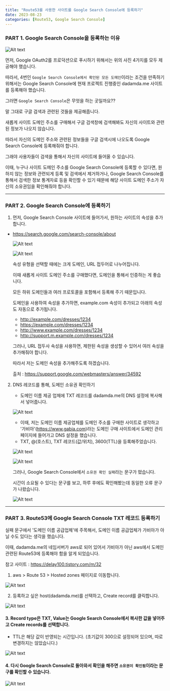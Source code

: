 ```yaml
---
title: "Route53를 사용한 사이트를 Google Search Console에 등록하기"
date: 2023-08-23
categories: [Route53, Google Search Console]
---
```


### PART 1. Google Search Console을 등록하는 이유
![Alt text](/assets/img/2023-08-23/image.png)

먼저, Google OAuth2를 프로덕션으로 푸시하기 위해서는 위의 사진 4가지를 모두 제공해야 했습니다.

따라서, 4번인 `Google Search Console에서 확인된 모든 도메인`이라는 조건을 만족하기 위해서는 Google Search Console에 현재 프로젝트 진행중인 dadamda.me 사이트를 등록해야 했습니다.

그러면 `Google Search Console`은 무엇을 하는 곳일까요??

말 그대로 구글 검색과 관련된 것들을 제공해줍니다.

새롭게 사이트 도메인 주소를 구매해서 구글 검색창에 검색해봐도 자신의 사이트와 관련된 정보가 나오지 않습니다. 

따라서 자신의 도메인 주소와 관련된 정보들을 구글 검색시에 나오도록 Google Search Console에 등록해줘야 합니다.

그래야 사용자들이 검색을 통해서 자신의 사이트에 들어올 수 있습니다.

이때, 누구나 사이트 도메인 주소를 Google Search Console에 등록할 수 있다면, 원하지 않는 정보와 관련되게 등록 및 검색에서 제거하거나, Google Search Console를 통해서 검색한 정보 통계자료 등을 확인할 수 있기 때문에 해당 사이트 도메인 주소가 자신의 소유권임을 확인해줘야 합니다.

---

### PART 2. Google Search Console에 등록하기

1. 먼저, Google Search Console 사이트에 들어가서, 원하는 사이트의 속성을 추가합니다.

- <a href="https://search.google.com/search-console/about">https://search.google.com/search-console/about</a>

    ![Alt text](/assets/img/2023-08-23/image-1.png)

    ![Alt text](/assets/img/2023-08-23/image-2.png)

    속성 유형을 선택할 때에는 크게 도메인, URL  접두어로 나누어집니다.
    
    이때 새롭게 사이트 도메인 주소를 구매했다면, 도메인을 통해서 인증하는 게 좋습니다. 
    
    모든 하위 도메인들과 여러 프로토콜을 포함해서 등록해 주기 때문입니다.
    
    도메인을 사용하여 속성을 추가하면, example.com 속성이 추가되고 아래의 속성도 자동으로 추가됩니다.

    - http://example.com/dresses/1234
    - https://example.com/dresses/1234
    - http://www.example.com/dresses/1234
    - http://support.m.example.com/dresses/1234
    
    그러나, URL 접두사 속성을 사용하면, 제한된 속성을 생성할 수 있어서 여러 속성을 추가해줘야 합니다.

    따라서 저는 도메인 속성을 추가해주도록 하겠습니다.

    출처 : https://support.google.com/webmasters/answer/34592

2. DNS 레코드를 통해, 도메인 소유권 확인하기
    - 도메인 이름 제공 업체에 TXT 레코드를 dadamda.me의 DNS 설정에 복사해서 넣어줍니다.
    
    ![Alt text](/assets/img/2023-08-23/image-3.png)

    - 이때, 저는 도메인 이름 제공업체를 도메인 주소를 구매한 사이트로 생각하고 '가비아'(https://www.gabia.com)라는 도메인 구매 사이트에서 도메인 관리 페이지에 들어가고 DNS 설정을 했습니다. 
    - TXT, @(호스트), TXT 레코드(값/위치), 3600(TTL)을 등록해주었습니다.
    
    ![Alt text](</assets/img/2023-08-23/image-10.png>)
    
    ![Alt text](/assets/img/2023-08-23/image-5.png)

    그러나, Google Search Console에서 `소유권 확인 실패`라는 문구가 떴습니다. 

    시간이 소요될 수 있다는 문구를 보고, 하루 후에도 확인해봤는데 동일한 오류 문구가 나왔습니다.

    ![Alt text](</assets/img/2023-08-23/image-11.png>)

---

### PART 3. Route53에 Google Search Console TXT 레코드 등록하기

실패 문구에서 '도메인 이름 공급업체'에 주목해서, 도메인 이름 공급업체가 가비아가 아닐 수도 있다는 생각을 했습니다.

이때, dadamda.me의 네임서버가 aws로 되어 있어서 가비아가 아닌 aws에서 도메인 관련된 Route53에 등록해야 함을 알게 되었습니다.


참고 사이트 : <a href="https://delay100.tistory.com/m/32"> https://delay100.tistory.com/m/32 </a>

1. aws > Route 53 > Hosted zones 페이지로 이동합니다.

![Alt text](/assets/img/2023-08-23/image-6.png)

2. 등록하고 싶은 host(dadamda.me)를 선택하고, Create record를 클릭합니다.

![Alt text](/assets/img/2023-08-23/image-8.png)

#### 3. Record type은 TXT, Value는 Google Search Console에서 복사한 값을 넣어주고 Create records를 선택합니다. 
- TTL은 해당 값이 반영되는 시간입니다.
(초기값이 300으로 설정되어 있으며, 따로 변경하지는 않았습니다.)

![Alt text](/assets/img/2023-08-23/image-9.png)

#### 4. 다시 Google Search Console로 돌아와서 확인을 해주면 `소유권이 확인됨`이라는 문구를 확인할 수 있습니다.

![Alt text](</assets/img/2023-08-23/image-12.png>)
